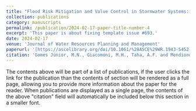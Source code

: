 ```yaml
---
title: "Flood Risk Mitigation and Valve Control in Stormwater Systems: State-Space Modeling, Control Algorithms, and Case Studies"
collection: publications
category: manuscripts
permalink: /publication/2024-02-17-paper-title-number-4
excerpt: 'This paper is about fixing template issue #693.'
date: 2024-02-17
venue: 'Journal of Water Resources Planning and Management'
paperurl: '[https://ascelibrary.org/doi/10.1061/%28ASCE%29WR.1943-5452.0001588](https://ascelibrary.org/doi/10.1061/%28ASCE%29WR.1943-5452.0001588)'
citation: 'Gomes Júnior, M.N., Giacomoni, M.H., Taha, A.F. and Mendiondo, E.M., 2022. Flood risk mitigation and valve control in stormwater systems: State-space modeling, control algorithms, and case studies. Journal of Water Resources Planning and Management, 148(12), p.04022067.'
---
```


The contents above will be part of a list of publications, if the user clicks the link for the publication than the contents of section will be rendered as a full page, allowing you to provide more information about the paper for the reader. When publications are displayed as a single page, the contents of the above "citation" field will automatically be included below this section in a smaller font.
